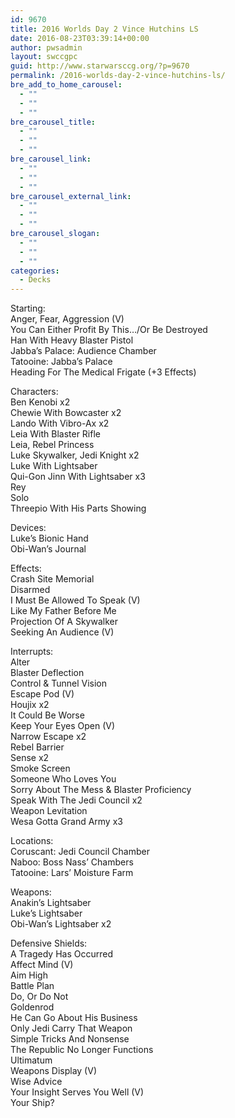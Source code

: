 ```yaml
---
id: 9670
title: 2016 Worlds Day 2 Vince Hutchins LS
date: 2016-08-23T03:39:14+00:00
author: pwsadmin
layout: swccgpc
guid: http://www.starwarsccg.org/?p=9670
permalink: /2016-worlds-day-2-vince-hutchins-ls/
bre_add_to_home_carousel:
  - ""
  - ""
  - ""
bre_carousel_title:
  - ""
  - ""
  - ""
bre_carousel_link:
  - ""
  - ""
  - ""
bre_carousel_external_link:
  - ""
  - ""
  - ""
bre_carousel_slogan:
  - ""
  - ""
  - ""
categories:
  - Decks
---
```

Starting:  
Anger, Fear, Aggression (V)  
You Can Either Profit By This&#8230;/Or Be Destroyed  
Han With Heavy Blaster Pistol  
Jabba&#8217;s Palace: Audience Chamber  
Tatooine: Jabba&#8217;s Palace  
Heading For The Medical Frigate (+3 Effects)

Characters:  
Ben Kenobi x2  
Chewie With Bowcaster x2  
Lando With Vibro-Ax x2  
Leia With Blaster Rifle  
Leia, Rebel Princess  
Luke Skywalker, Jedi Knight x2  
Luke With Lightsaber  
Qui-Gon Jinn With Lightsaber x3  
Rey  
Solo  
Threepio With His Parts Showing

Devices:  
Luke&#8217;s Bionic Hand  
Obi-Wan&#8217;s Journal

Effects:  
Crash Site Memorial  
Disarmed  
I Must Be Allowed To Speak (V)  
Like My Father Before Me  
Projection Of A Skywalker  
Seeking An Audience (V)

Interrupts:  
Alter  
Blaster Deflection  
Control & Tunnel Vision  
Escape Pod (V)  
Houjix x2  
It Could Be Worse  
Keep Your Eyes Open (V)  
Narrow Escape x2  
Rebel Barrier  
Sense x2  
Smoke Screen  
Someone Who Loves You  
Sorry About The Mess & Blaster Proficiency  
Speak With The Jedi Council x2  
Weapon Levitation  
Wesa Gotta Grand Army x3

Locations:  
Coruscant: Jedi Council Chamber  
Naboo: Boss Nass&#8217; Chambers  
Tatooine: Lars&#8217; Moisture Farm

Weapons:  
Anakin&#8217;s Lightsaber  
Luke&#8217;s Lightsaber  
Obi-Wan&#8217;s Lightsaber x2

Defensive Shields:  
A Tragedy Has Occurred  
Affect Mind (V)  
Aim High  
Battle Plan  
Do, Or Do Not  
Goldenrod  
He Can Go About His Business  
Only Jedi Carry That Weapon  
Simple Tricks And Nonsense  
The Republic No Longer Functions  
Ultimatum  
Weapons Display (V)  
Wise Advice  
Your Insight Serves You Well (V)  
Your Ship?